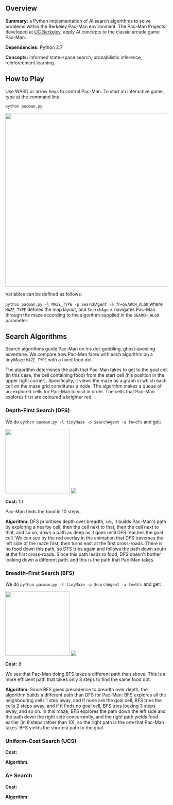 ## Overview
**Summary:** a Python implementation of AI search algorithms to solve problems within the Berkeley Pac-Man environment. The Pac-Man Projects, developed at [UC Berkeley](http://ai.berkeley.edu), apply AI concepts to the classic arcade game Pac-Man.

**Dependencies:** Python 2.7

**Concepts:** informed state-space search, probabilistic inference, reinforcement learning.

## How to Play
Use WASD or arrow keys to control Pac-Man. To start an interactive game, type at the command line:

`python pacman.py`

<img src="https://github.com/thiadeliria/Pacman/blob/master/gifs/pacman_default.gif" width="540" />


Variables can be defined as follows:

`python pacman.py -l MAZE_TYPE -p SearchAgent -a fn=SEARCH_ALGO` where `MAZE_TYPE` defines the map layout, and `SearchAgent` navigates Pac-Man through the maze according to the algorithm supplied in the `SEARCH_ALGO` parameter.


## Search Algorithms
Search algorithms guide Pac-Man on his dot-gobbling, ghost-avoiding adventure. We compare how Pac-Man fares with each algorithm on a tinyMaze `MAZE_TYPE` with a fixed food dot.

The algorithm determines the path that Pac-Man takes to get to the goal cell (in this case, the cell containing food) from the start cell (his position in the upper right corner). Specifically, it views the maze as a graph in which each cell on the maze grid constitutes a node. The algorithm makes a queue of un-explored cells for Pac-Man to visit in order. The cells that Pac-Man explores first are coloured a brighter red.

### Depth-First Search (DFS)
We do `python pacman.py -l tinyMaze -p SearchAgent -a fn=dfs` and get:

<img src="https://github.com/thiadeliria/Pacman/blob/master/gifs/pacman_dfs.gif" width="200" /> <img src="https://github.com/thiadeliria/Pacman/blob/master/gifs/pacman_dfs_text.png" />

**Cost:** 10

Pac-Man finds the food in 10 steps.

**Algorithm:** DFS prioritises depth over breadth, i.e., it builds Pac-Man's path by exploring a nearby cell, then the cell next to that, then the cell next to that, and so on, down a path as deep as it goes until DFS reaches the goal cell. We can see by the red overlay in the animation that DFS traverses the left side of the maze first, then turns east at the first cross-roads. There is no food down this path, so DFS tries again and follows the path down south at the first cross-roads. Since this path leads to food, DFS doesn't bother looking down a different path, and this is the path that Pac-Man takes.

### Breadth-First Search (BFS)
We do `python pacman.py -l tinyMaze -p SearchAgent -a fn=bfs` and get:

<img src="https://github.com/thiadeliria/Pacman/blob/master/gifs/pacman_bfs.gif" width="200" /> <img src="https://github.com/thiadeliria/Pacman/blob/master/gifs/pacman_bfs_text.png" />

**Cost:** 8

We see that Pac-Man doing BFS takes a different path than above. This is a more efficient path that takes only 8 steps to find the same food dot.

**Algorithm:** Since BFS gives precedence to breadth over depth, the algorithm builds a different path than DFS for Pac-Man: BFS explores all the neighbouring cells 1 step away, and if none are the goal cell, BFS tries the cells 2 steps away, and if it finds no goal cell, BFS tries looking 3 steps away, and so on. In this maze, BFS explores the path down the left side and the path down the right side concurrently, and the right path yields food earlier (in 8 steps rather than 10), so the right path is the one that Pac-Man takes. BFS yields the shortest path to the goal.

### Uniform-Cost Search (UCS)

**Cost:** 

**Algorithm:**

### A* Search

**Cost:** 

**Algorithm:**


